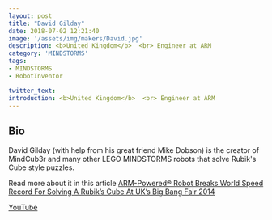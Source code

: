 ```yaml
---
layout: post
title: "David Gilday"
date: 2018-07-02 12:21:40
image: '/assets/img/makers/David.jpg'
description: <b>United Kingdom</b>  <br> Engineer at ARM
category: 'MINDSTORMS'
tags:
- MINDSTORMS
- RobotInventor

twitter_text:
introduction: <b>United Kingdom</b>  <br> Engineer at ARM
---
```




## Bio



David Gilday (with help from his great friend Mike Dobson) is the creator of MindCub3r and many other LEGO MINDSTORMS robots that solve Rubik's Cube style puzzles.

Read more about it in this article 
[ARM-Powered® Robot Breaks World Speed Record For Solving A Rubik’s Cube At UK’s Big Bang Fair 2014](https://www.businesswire.com/news/home/20140315005008/en/ARM-Powered%C2%AE-Robot-Breaks-World-Speed-Record-Solving)
 



 


[YouTube](https://www.youtube.com/IAssemble)
